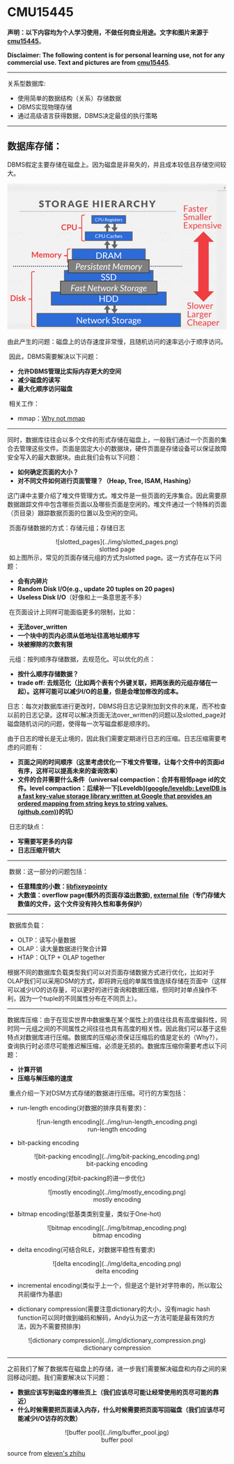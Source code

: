 # CMU15445

**声明：以下内容均为个人学习使用，不做任何商业用途。文字和图片来源于[cmu15445](https://15445.courses.cs.cmu.edu/fall2022/schedule.html)**。

**Disclaimer: The following content is for personal learning use, not for any commercial use. Text and pictures are from [cmu15445](https://15445.courses.cs.cmu.edu/fall2022/schedule.html)**.

------

关系型数据库: 

- 使用简单的数据结构（关系）存储数据
- DBMS实现物理存储
- 通过高级语言获得数据，DBMS决定最佳的执行策略

------

## 数据库存储：

​	DBMS假定主要存储在磁盘上。因为磁盘是非易失的，并且成本较低且存储空间较大。

![存储结构](../img/存储结构.png)

​	由此产生的问题：磁盘上的访存速度非常慢，且随机访问的速率远小于顺序访问。

​	因此，DBMS需要解决以下问题：

- **允许DBMS管理比实际内存更大的空间**
- **减少磁盘的读写**
- **最大化顺序访问磁盘**

​	相关工作：

- mmap：[Why not mmap](https://db.cs.cmu.edu/papers/2022/cidr2022-p13-crotty.pdf)

------

​	同时，数据库往往会以多个文件的形式存储在磁盘上，一般我们通过一个页面的集合去管理这些文件。页面是固定大小的数据块，硬件页面是存储设备可以保证故障安全写入的最大数据块。由此我们会有以下问题：

- **如何确定页面的大小？**
- **对不同文件如何进行页面管理？（Heap, Tree, ISAM, Hashing）**

​	这门课中主要介绍了堆文件管理方式。堆文件是一些页面的无序集合。因此需要原数据跟踪文件中包含哪些页面以及哪些页面是空闲的。堆文件通过一个特殊的页面（页目录）跟踪数据页面的位置以及空闲的空间。

​	页面存储数据的方式：存储元组；存储日志

<center>
    ![slotted_pages](../img/slotted_pages.png)
    <br>
    <div>slotted page</div>
</center>
​	如上图所示，常见的页面存储元组的方式为slotted page。这一方式存在以下问题：

- **会有内碎片**
- **Random Disk I/O(e.g., update 20 tuples on 20 pages)**
- **Useless Disk I/O**（好像和上一条意思差不多）

​	在页面设计上同样可能面临更多的限制，比如：

- **无法over_written**
- **一个块中的页内必须从低地址往高地址顺序写**
- **块被擦除的次数有限**

​	元组：按列顺序存储数据，去规范化。可以优化的点：

- **按什么顺序存储数据？**
- **trade off: 去规范化（比如两个表有个外键关联，把两张表的元组存储在一起）。这样可能可以减少I/O的总量，但是会增加修改的成本。**

​	日志：每次对数据库进行更改时，DBMS将日志记录附加到文件的末尾，而不检查以前的日志记录。这样可以解决页面无法over_written的问题以及slotted_page对磁盘随机访问的问题，使得每一次写磁盘都是顺序的。

​	由于日志的增长是无止境的，因此我们需要定期进行日志的压缩。日志压缩需要考虑的问题有：

- **页面之间的时间顺序（这里考虑优化一下堆文件管理，让每个文件中的页面id有序，这样可以提高未来的查询效率）**
- **文件的合并需要什么条件（universal compaction：合并有相邻page id的文件。level compaction：后续补一下[Leveldb]([google/leveldb: LevelDB is a fast key-value storage library written at Google that provides an ordered mapping from string keys to string values. (github.com)](https://github.com/google/leveldb))的坑）**

​	日志的缺点：

- **写需要写更多的内容**
- **日志压缩开销大**

------

​	数据：这一部分的问题包括：

- **任意精度的小数：[libfixeypointy](https://github.com/cmu-db/libfixeypointy)**
- **大数值：overflow page(额外的页面存溢出数据), [external file](https://www.microsoft.com/en-us/research/wp-content/uploads/2006/04/tr-2006-45.pdf)（专门存储大数值的文件，这个文件没有持久性和事务保护）**

------

​	数据库负载：

- OLTP：读写小量数据
- OLAP：读大量数据进行聚合计算
- HTAP：OLTP + OLAP together

​	根据不同的数据库负载类型我们可以对页面存储数据方式进行优化，比如对于OLAP我们可以采用DSM的方式，即将跨元组的单属性值连续存储在页面中（这样可以减少I/O的访存量，可以更好的进行查询和数据压缩，但同时对单点操作不利，因为一个tuple的不同属性分布在不同页上）。

------

​	数据库压缩：由于在现实世界中数据集在某个属性上的值往往具有高度偏斜性，同时同一元组之间的不同属性之间往往也具有高度的相关性。因此我们可以基于这些特点对数据库进行压缩。数据库的压缩必须保证压缩后的值是定长的（Why?），查询执行时必须尽可能推迟解压缩，必须是无损的。数据库压缩你需要考虑以下问题：

- **计算开销**
- **压缩与解压缩的速度**

​	重点介绍一下对DSM方式存储的数据进行压缩。可行的方案包括：

- run-length encoding(对数据的排序具有要求)：

<center>
    ![run-length encoding](../img/run-length_encoding.png)
    <br>
    <div>run-length encoding</div>
</center>

- bit-packing encoding

<center>
    ![bit-packing encoding](../img/bit-packing_encoding.png)
    <br>
    <div>bit-packing encoding</div>
</center>

- mostly encoding(对bit-packing的进一步优化)

<center>
    ![mostly encoding](../img/mostly_encoding.png)
    <br>
    <div>mostly encoding</div>
</center>

- bitmap encoding(低基类类别变量，类似于One-hot)

<center>
    ![bitmap encoding](../img/bitmap_encoding.png)
    <br>
    <div>bitmap encoding</div>
</center>

- delta encoding(可结合RLE，对数据平稳性有要求)

<center>
    ![delta encoding](../img/delta_encoding.png)
    <br>
    <div>delta encoding</div>
</center>

- incremental encoding(类似于上一个，但是这个是针对字符串的，所以取公共前缀作为基底)

- dictionary compression(需要注意dictionary的大小，没有magic hash function可以同时做到编码和解码，Andy认为这一方法可能是最有效的方法，因为不需要预排序)

<center>
    ![dictionary compression](../img/dictionary_compression.png)
    <br>
    <div>dictionary compression</div>
</center>

------

​	之前我们了解了数据库在磁盘上的存储，进一步我们需要解决磁盘和内存之间的来回移动问题。我们需要解决以下问题：

- **数据应该写到磁盘的哪些页上（我们应该尽可能让经常使用的页尽可能的靠近）**
- **什么时候需要把页面读入内存，什么时候需要把页面写回磁盘（我们应该尽可能减少I/O访存的次数）**

<center>
![buffer pool](../img/buffer_pool.jpg)
<br>
<div>buffer pool</div>
</center>

source from [eleven's zhihu](https://zhuanlan.zhihu.com/p/571927310)
